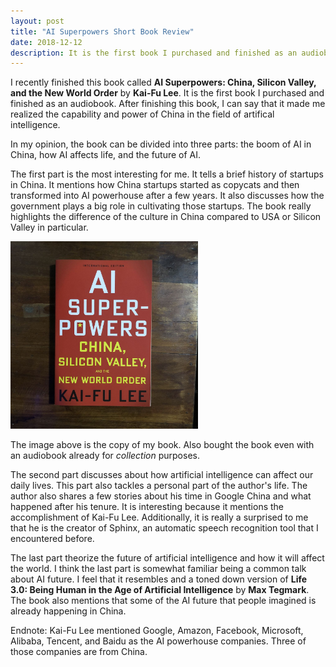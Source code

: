 ```yaml
---
layout: post
title: "AI Superpowers Short Book Review"
date: 2018-12-12
description: It is the first book I purchased and finished as an audiobook. After finishing this book, I can say that it made me realized the capability and power of China in the field of artifical intelligence.
---
```


I recently finished this book called **AI Superpowers: China, Silicon Valley, and the New World Order** by **Kai-Fu Lee**. It is the first book I purchased and finished as an audiobook. After finishing this book, I can say that it made me realized the capability and power of China in the field of artifical intelligence.

In my opinion, the book can be divided into three parts: the boom of AI in China, how AI affects life, and the future of AI.

The first part is the most interesting for me. It tells a brief history of startups in China. It mentions how China startups started as copycats and then transformed into AI powerhouse after a few years. It also discusses how the government plays a big role in cultivating those startups. The book really highlights the difference of the culture in China compared to USA or Silicon Valley in particular.

<img src="/assets/ai-superpowers-book.jpg" class="rounded mx-auto d-block" alt="My copy of the book" width="300px">

The image above is the copy of my book. Also bought the book even with an audiobook already for *collection* purposes.

The second part discusses about how artificial intelligence can affect our daily lives. This part also tackles a personal part of the author's life. The author also shares a few stories about his time in Google China and what happened after his tenure. It is interesting because it mentions the accomplishment of Kai-Fu Lee. Additionally, it is really a surprised to me that he is the creator of Sphinx, an automatic speech recognition tool that I encountered before.

The last part theorize the future of artificial intelligence and how it will affect the world. I think the last part is somewhat familiar being a common talk about AI future. I feel that it resembles and a toned down version of **Life 3.0: Being Human in the Age of Artificial Intelligence** by **Max Tegmark**. The book also mentions that some of the AI future that people imagined is already happening in China.

Endnote: Kai-Fu Lee mentioned Google, Amazon, Facebook, Microsoft, Alibaba, Tencent, and Baidu as the AI powerhouse companies. Three of those companies are from China.